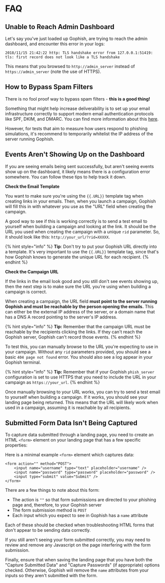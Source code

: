 # FAQ

## Unable to Reach Admin Dashboard

Let's say you've just loaded up Gophish, are trying to reach the admin dashboard, and encounter this error in your logs:

```text
2018/11/15 21:42:22 http: TLS handshake error from 127.0.0.1:51419: tls: first record does not look like a TLS handshake
```

This means that you browsed to `http://admin_server` instead of `https://admin_server` \(note the use of HTTPS\).

## How to Bypass Spam Filters

There is no fool proof way to bypass spam filters - **this is a good thing!**

Something that might help increase deliverability is to set up your email infrastructure correctly to support modern email authentication protocols like SPF, DKIM, and DMARC. You can find more information about this [here](https://www.trustedsec.com/2018/03/take-employees-phishing/).

However, for tests that aim to measure how users respond to phishing simulations, it's recommend to temporarily whitelist the IP address of the server running Gophish.

## Events Aren't Showing Up on the Dashboard

If you are seeing emails being sent successfully, but aren't seeing events show up on the dashboard, it likely means there is a configuration error somewhere. You can follow these tips to help track it down.

**Check the Email Template**

You want to make sure you're using the `{{.URL}}` template tag when creating links in your emails. Then, when you launch a campaign, Gophish will fill this in with whatever you use as the "URL" field when creating the campaign.

A good way to see if this is working correctly is to send a test email to yourself when building a campaign and looking at the link. It should be the URL you used when creating the campaign with a unique `rid` parameter. So, it should look like this: `http://your_url/?rid=XXXXX`.

{% hint style="info" %}
**Tip**: Don't try to put your Gophish URL directly into a template. It's very important to use the `{{.URL}}` template tag, since that's how Gophish knows to generate the unique URL for each recipient.
{% endhint %}

**Check the Campaign URL**

If the links in the email look good and you still don't see events showing up, then the next step is to make sure the URL you're using when building a campaign is correct.

When creating a campaign, the URL field **must point to the server running Gophish and must be reachable by the person opening the emails.** This can either be the external IP address of the server, or a domain name that has a DNS A record pointing to the server's IP address.

{% hint style="info" %}
**Tip:** Remember that the campaign URL must be reachable by the recipients clicking the links. If they can't reach the Gophish server, Gophish can't record those events.
{% endhint %}

To test this, you can manually browse to the URL you're expecting to use in your campaign. Without any `rid` parameters provided, you should see a basic `404 page not found` error. You should also see a log appear in your Gophish terminal.

{% hint style="info" %}
**Tip:** Remember that if your Gophish `phish_server` configuration is set to use HTTPS that you need to include the URL in your campaign as `https://your_url`.
{% endhint %}

Once manually browsing to your URL works, you can try to send a test email to yourself when building a campaign. If it works, you should see your landing page being returned. This means that the URL will likely work when used in a campaign, assuming it is reachable by all recipients.

## Submitted Form Data Isn't Being Captured

To capture data submitted through a landing page, you need to create an HTML `<form>` element on your landing page that has a few specific properties:

Here is a minimal example `<form>` element which captures data:

```markup
<form action="" method="POST">
    <input name="username" type="text" placeholder="username" />
    <input name="password" type="password" placeholder="password" />
    <input type="submit" value="Submit" />
</form>
```

There are a few things to note about this form:

* The action is `""` so that form submissions are directed to your phishing page and, therefore, to your Gophish server
* The form submission method is `POST` 
* Each input which you expect to see in Gophish has a `name` attribute

Each of these should be checked when troubleshooting HTML forms that don't appear to be sending data correctly.

If you still aren't seeing your form submitted correctly, you may need to review and remove any Javascript on the page interfering with the form submission.

Finally, ensure that when saving the landing page that you have both the "Capture Submitted Data" and "Capture Passwords" \(if appropriate\) options checked. Otherwise, Gophish will remove the `name` attributes from your inputs so they aren't submitted with the form.

